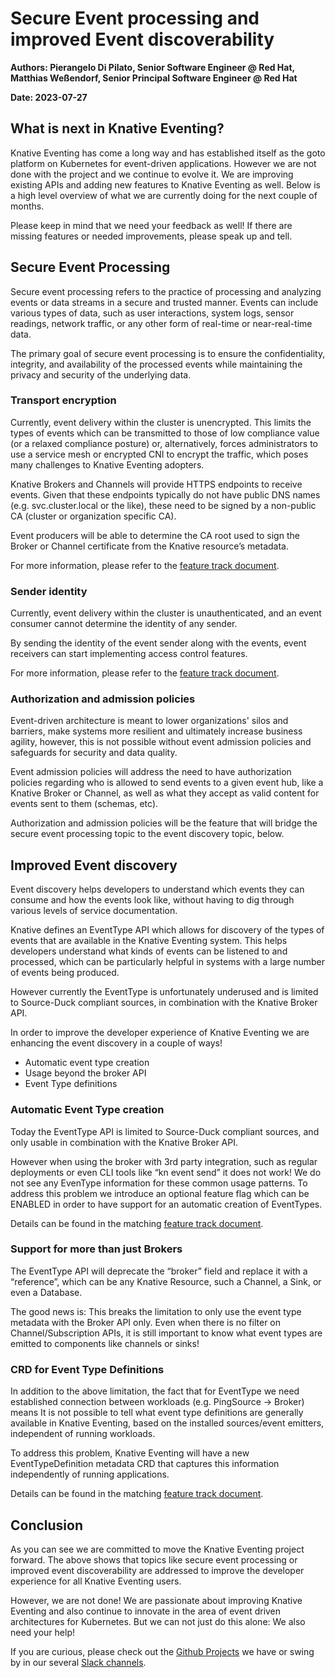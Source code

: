# Secure Event processing and improved Event discoverability

**Authors: Pierangelo Di Pilato, Senior Software Engineer @ Red Hat, Matthias Weßendorf, Senior Principal Software Engineer @ Red Hat**

**Date: 2023-07-27**

## What is next in Knative Eventing?

Knative Eventing has come a long way and has established itself as the goto platform on Kubernetes for event-driven applications. However we are not done with the project and we continue to evolve it. We are improving existing APIs and adding new features to Knative Eventing as well. Below is a high level overview of what we are currently doing for the next couple of months.

Please keep in mind that we need your feedback as well! If there are missing features or needed improvements, please speak up and tell.

## Secure Event Processing

Secure event processing refers to the practice of processing and analyzing events or data streams in a secure and trusted manner. Events can include various types of data, such as user interactions, system logs, sensor readings, network traffic, or any other form of real-time or near-real-time data.

The primary goal of secure event processing is to ensure the confidentiality, integrity, and availability of the processed events while maintaining the privacy and security of the underlying data.

### Transport encryption

Currently, event delivery within the cluster is unencrypted. This limits the types of events which can be transmitted to those of low compliance value (or a relaxed compliance posture) or, alternatively, forces administrators to use a service mesh or encrypted CNI to encrypt the traffic, which poses many challenges to Knative Eventing adopters.

Knative Brokers and Channels will provide HTTPS endpoints to receive events. Given that these endpoints typically do not have public DNS names (e.g. svc.cluster.local or the like), these need to be signed by a non-public CA (cluster or organization specific CA).

Event producers will be able to determine the CA root used to sign the Broker or Channel certificate from the Knative resource’s metadata.

For more information, please refer to the [feature track document](https://docs.google.com/document/d/1H-x_oji8LqkCyd7tlsSyclmUe7FAmEJPgRxOU_0pkn8/edit).

### Sender identity

Currently, event delivery within the cluster is unauthenticated, and an event consumer cannot determine the identity of any sender.

By sending the identity of the event sender along with the events, event receivers can start implementing access control features.

For more information, please refer to the [feature track document](https://docs.google.com/document/d/1e7UgNTkL0Br5Da09Rg2ieVmhKJo4VXuBj-mHT9NCujY/edit).

### Authorization and admission policies

Event-driven architecture is meant to lower organizations' silos and barriers, make systems more resilient and ultimately increase business agility, however, this is not possible without event admission policies and safeguards for security and data quality.

Event admission policies will address the need to have authorization policies regarding who is allowed to send events to a given event hub, like a Knative Broker or Channel, as well as what they accept as valid content for events sent to them (schemas, etc).

Authorization and admission policies will be the feature that will bridge the secure event processing topic to the event discovery topic, below.

## Improved Event discovery

Event discovery helps developers to understand which events they can consume and how the events look like, without having to dig through various levels of service documentation.

Knative defines an EventType API which allows for discovery of the types of events that are available in the Knative Eventing system. This helps developers understand what kinds of events can be listened to and processed, which can be particularly helpful in systems with a large number of events being produced.

However currently the EventType is unfortunately underused and is limited to Source-Duck compliant sources, in combination with the Knative Broker API. 

In order to improve the developer experience of Knative Eventing we are enhancing the event discovery in a couple of ways!

* Automatic event type creation
* Usage beyond the broker API
* Event Type definitions

### Automatic Event Type creation

Today the EventType API is limited to Source-Duck compliant sources, and only usable in combination with the Knative Broker API. 

However when using the broker with 3rd party integration, such as regular deployments or even CLI tools like “kn event send” it does not work! We do not see any EvenType information for these common usage patterns.
To address this problem we introduce an optional feature flag which can be ENABLED in order to have support for an automatic creation of EventTypes.

Details can be found in the matching [feature track document](https://docs.google.com/document/d/1H8-mkMs5HWd3U7TT6KAWgU9ltDxqZv25Wls-6c4lneA/edit).

### Support for more than just Brokers

The EventType API will deprecate the “broker” field and replace it with a “reference”, which can be any Knative Resource, such a Channel, a Sink, or even a Database.

The good news is: This breaks the limitation to only use the event type metadata with the Broker API only. Even when there is no filter on Channel/Subscription APIs, it is still important to know what event types are emitted to components like channels or sinks!

### CRD for Event Type Definitions

In addition to the above limitation, the fact that for EventType we need established connection between workloads (e.g. PingSource -> Broker) means It is not possible to tell what event type definitions are generally available in Knative Eventing, based on the installed sources/event emitters, independent of running workloads.

To address this problem, Knative Eventing will have a new EventTypeDefinition metadata CRD that captures this information independently of running applications.

Details can be found in the matching [feature track document](https://docs.google.com/document/d/1vwEWtAm28g_QY9j0b63h8sRpGhvyB1K5ViNr8X3vIiM/edit).

## Conclusion

As you can see we are committed to move the Knative Eventing project forward. The above shows that topics like secure event processing or improved event discoverability are addressed to improve the developer experience for all Knative Eventing users.

However, we are not done! We are passionate about improving Knative Eventing and also continue to innovate in the area of event driven architectures for Kubernetes. But we can not just do this alone: We also need your help!

If you are curious, please check out the [Github Projects](https://github.com/orgs/knative/projects) we have or swing by in our several [Slack channels](https://knative.dev/docs/community/#communication-channels).
